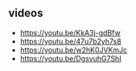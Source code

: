 ## videos
- https://youtu.be/KkA3j-gdBfw
- https://youtu.be/47u7b2yh7s8
- https://youtu.be/w2hK0JVKmJc
- https://youtu.be/DgsvuhG7ShI

